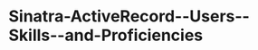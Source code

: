 Sinatra-ActiveRecord--Users--Skills--and-Proficiencies
======================================================
